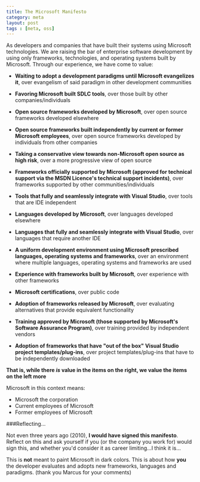 ```yaml
---
title: The Microsoft Manifesto
category: meta
layout: post
tags : [meta, oss]
---
```


As developers and companies that have built their systems using Microsoft technologies. We are raising the bar of enterprise software development by using only frameworks, technologies, and operating systems built by Microsoft. Through our experience, we have come to value:

- **Waiting to adopt a development paradigms until Microsoft evangelizes it**, over evangelism of said paradigm in other development communities

- **Favoring Microsoft built SDLC tools**, over those built by other companies/individuals

- **Open source frameworks developed by Microsoft**, over open source frameworks developed elsewhere

- **Open source frameworks built independently by current or former Microsoft employees**, over open source frameworks developed by individuals from other companies

- **Taking a conservative view towards non-Microsoft open source as high risk**, over a more progressive view of open source

- **Frameworks officially supported by Microsoft (approved for technical support via the MSDN Licence's technical support incidents)**, over frameworks supported by other communities/individuals

- **Tools that fully and seamlessly integrate with Visual Studio**, over tools that are IDE independent

- **Languages developed by Microsoft**, over languages developed elsewhere

- **Languages that fully and seamlessly integrate with Visual Studio**, over languages that require another IDE

- **A uniform development environment using Microsoft prescribed languages, operating systems and frameworks**, over an environment where multiple languages, operating systems and frameworks are used

- **Experience with frameworks built by Microsoft**, over experience with other frameworks

- **Microsoft certifications**, over public code

- **Adoption of frameworks released by Microsoft**, over evaluating alternatives that provide equivalent functionality

- **Training approved by Microsoft (those supported by Microsoft's Software Assurance Program)**, over training provided by independent vendors

- **Adoption of frameworks that have "out of the box" Visual Studio project templates/plug-ins**, over project templates/plug-ins that have to be independently downloaded

**That is, while there _is_ value in the items on the right, we value the items on the left more**

Microsoft in this context means:

- Microsoft the corporation
- Current employees of Microsoft
- Former employees of Microsoft

###Reflecting...

Not even three years ago (2010), **I would have signed this manifesto**. Reflect on this and ask yourself if you (or the company you work for) would sign this, and whether you'd consider it as career limiting...I think it is...

This is **not** meant to paint Microsoft in dark colors. This is about how **you** the developer evaluates and adopts new frameworks, languages and paradigms. (thank you Marcus for your comments)

